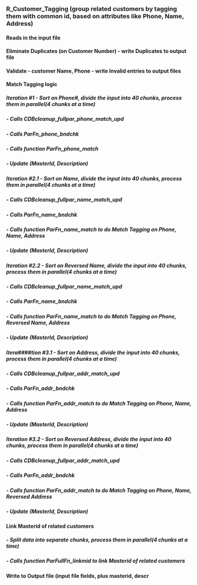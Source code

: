 ### R_Customer_Tagging (group related customers by tagging them with common id, based on attributes like Phone, Name, Address)

#### Reads in the input file
#### Eliminate Duplicates (on Customer Number) - write Duplicates to output file
#### Validate - customer Name, Phone - write Invalid entries to output files
#### Match Tagging logic
#####    Iteration #1    - Sort on Phone#, divide the input into 40 chunks, process them in parallel(4 chunks at a time)
#####                    - Calls CDBcleanup_fullpar_phone_match_upd 
#####                    - Calls ParFn_phone_bndchk  
#####                    - Calls function ParFn_phone_match 
#####                    - Update (MasterId, Description) 
#####    Iteration #2.1  - Sort on Name, divide the input into 40 chunks, process them in parallel(4 chunks at a time)
#####	                   - Calls CDBcleanup_fullpar_name_match_upd
#####	                   - Calls ParFn_name_bndchk
#####	                   - Calls function ParFn_name_match to do Match Tagging on Phone, Name, Address
#####	                   - Update (MasterId, Description) 
#####    Iteration #2.2  - Sort on Reversed Name, divide the input into 40 chunks, process them in parallel(4 chunks at a time)
#####	                   - Calls CDBcleanup_fullpar_name_match_upd
#####	                   - Calls ParFn_name_bndchk
#####	                   - Calls function ParFn_name_match to do Match Tagging on Phone, Reversed Name, Address
#####	                   - Update (MasterId, Description) 
#####    Itera####tion #3.1  - Sort on Address, divide the input into 40 chunks, process them in parallel(4 chunks at a time)
#####                    - Calls CDBcleanup_fullpar_addr_match_upd
#####                    - Calls ParFn_addr_bndchk
#####                    - Calls function ParFn_addr_match to do Match Tagging on Phone, Name, Address               
#####                    - Update (MasterId, Description) 
#####    Iteration #3.2  - Sort on Reversed Address, divide the input into 40 chunks, process them in parallel(4 chunks at a time)
#####                    - Calls CDBcleanup_fullpar_addr_match_upd
#####                    - Calls ParFn_addr_bndchk
#####                    - Calls function ParFn_addr_match to do Match Tagging on Phone, Name, Reversed Address    
#####                    - Update (MasterId, Description) 
#### Link Masterid of related customers
#####     - Split data into separate chunks, process them in parallel(4 chunks at a time)
#####     - Calls function ParFullFn_linkmid to link Masterid of related customers
#### Write to Output file (input file fields, plus masterid, descr
